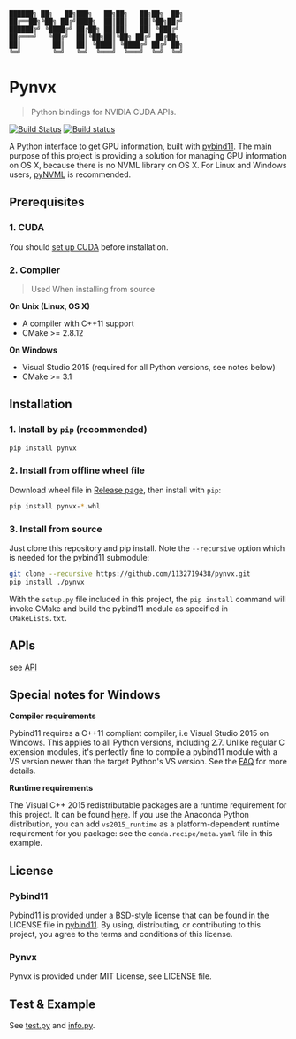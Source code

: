 
```
██████╗ ██╗   ██╗███╗   ██╗██╗   ██╗██╗  ██╗
██╔══██╗╚██╗ ██╔╝████╗  ██║██║   ██║╚██╗██╔╝
██████╔╝ ╚████╔╝ ██╔██╗ ██║██║   ██║ ╚███╔╝
██╔═══╝   ╚██╔╝  ██║╚██╗██║╚██╗ ██╔╝ ██╔██╗
██║        ██║   ██║ ╚████║ ╚████╔╝ ██╔╝ ██╗
╚═╝        ╚═╝   ╚═╝  ╚═══╝  ╚═══╝  ╚═╝  ╚═╝
```


# Pynvx
> Python bindings for NVIDIA CUDA APIs.

[![Build Status](https://travis-ci.org/1132719438/pynvx.svg?branch=master)](https://travis-ci.org/1132719438/pynvx)
[![Build status](https://ci.appveyor.com/api/projects/status/0dv4jdx38uyprt7o/branch/master?svg=true)](https://ci.appveyor.com/project/1132719438/pynvx/branch/master)

A Python interface to get GPU information, built with [pybind11](https://github.com/pybind/pybind11). The main purpose of this project is providing a solution for managing GPU information on OS X, because there is no NVML library on OS X. For Linux and Windows users, [pyNVML](https://pythonhosted.org/nvidia-ml-py/) is recommended.


## Prerequisites

### 1. CUDA

You should [set up CUDA](https://docs.nvidia.com/cuda/index.html#installation-guides) before installation.

### 2. Compiler

> Used When installing from source

**On Unix (Linux, OS X)**

* A compiler with C++11 support
* CMake >= 2.8.12

**On Windows**

* Visual Studio 2015 (required for all Python versions, see notes below)
* CMake >= 3.1


## Installation

### 1. Install by `pip` (recommended)

```bash
pip install pynvx
```

### 2. Install from offline wheel file

Download wheel file in [Release page](https://github.com/1132719438/pynvx/releases), then install with `pip`:

```bash
pip install pynvx-*.whl
```

### 3. Install from source

Just clone this repository and pip install. Note the `--recursive` option which is
needed for the pybind11 submodule:

```bash
git clone --recursive https://github.com/1132719438/pynvx.git
pip install ./pynvx
```

With the `setup.py` file included in this project, the `pip install` command will
invoke CMake and build the pybind11 module as specified in `CMakeLists.txt`.


## APIs

see [API](https://github.com/1132719438/pynvx/blob/master/API.md)

## Special notes for Windows

**Compiler requirements**

Pybind11 requires a C++11 compliant compiler, i.e Visual Studio 2015 on Windows.
This applies to all Python versions, including 2.7. Unlike regular C extension
modules, it's perfectly fine to compile a pybind11 module with a VS version newer
than the target Python's VS version. See the [FAQ] for more details.

**Runtime requirements**

The Visual C++ 2015 redistributable packages are a runtime requirement for this
project. It can be found [here][vs2015_runtime]. If you use the Anaconda Python
distribution, you can add `vs2015_runtime` as a platform-dependent runtime
requirement for you package: see the `conda.recipe/meta.yaml` file in this example.


## License

### Pybind11

Pybind11 is provided under a BSD-style license that can be found in the LICENSE file in [pybind11](https://github.com/pybind/pybind11). By using, distributing, or contributing to this project, you agree to the
terms and conditions of this license.

### Pynvx
Pynvx is provided under MIT License, see LICENSE file.

## Test & Example

See [test.py](https://github.com/1132719438/pynvx/blob/master/tests/test.py) and [info.py](https://github.com/1132719438/pynvx/blob/master/tests/info.py).

[FAQ]: http://pybind11.rtfd.io/en/latest/faq.html#working-with-ancient-visual-studio-2009-builds-on-windows
[vs2015_runtime]: https://www.microsoft.com/en-us/download/details.aspx?id=48145